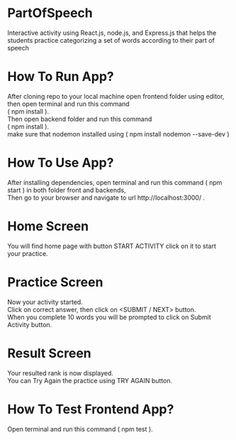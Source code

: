 # PartOfSpeech
Interactive activity using React.js, node.js, and Express.js that helps the students practice categorizing a set of words according to their part of speech
# How To Run App?
After cloning repo to your local machine open frontend folder using editor, then open terminal and run this command
<br />
( npm install ).
<br />
Then open backend folder and run this command
<br />
( npm install ).
<br />
make sure that nodemon installed using ( npm install nodemon --save-dev )
# How To Use App?
After installing dependencies, open terminal and run this command ( npm start ) in both folder front and backends,
<br />
Then go to your browser and navigate to url http://localhost:3000/ . 
# Home Screen
You will find home page with button START ACTIVITY click on it to start your practice.
 # Practice Screen
 Now your activity started.
 <br/>
Click on correct answer, then click on <SUBMIT / NEXT> button.
    <br />
When you complete 10 words you will be prompted to click on Submit Activity button.
# Result Screen
 Your resulted rank is now displayed.
    <br />
You can Try Again the practice using TRY AGAIN button.
# How To Test Frontend App?
  Open terminal and run this command ( npm test ).


